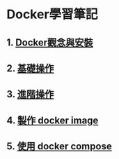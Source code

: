# Docker學習筆記

## 1. [Docker觀念與安裝](https://github.com/lya79/learningDocker/blob/master/0-docker%E8%A7%80%E5%BF%B5%E8%88%87%E5%AE%89%E8%A3%9D.md)	

## 2. [基礎操作](https://github.com/lya79/learningDocker/blob/master/1-%E5%9F%BA%E7%A4%8E%E6%93%8D%E4%BD%9C.md)

## 3. [進階操作](https://github.com/lya79/learningDocker/blob/master/2-%E9%80%B2%E9%9A%8E%E6%93%8D%E4%BD%9C.md)

## 4. [製作 docker image](https://github.com/lya79/learningDocker/blob/master/3-%E8%A3%BD%E4%BD%9C%20docker%20image.md)

## 5. [使用 docker compose]()